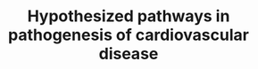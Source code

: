 ---
annotations:
- id: DOID:1287
  parent: cardiovascular system disease
  type: Disease Ontology
  value: cardiovascular system disease
- id: DOID:1936
  parent: cardiovascular system disease
  type: Disease Ontology
  value: atherosclerosis
- id: PW:0000013
  parent: disease pathway
  type: Pathway Ontology
  value: disease pathway
- id: DOID:3627
  parent: cardiovascular system disease
  type: Disease Ontology
  value: aortic aneurysm
- id: PW:0000022
  parent: disease pathway
  type: Pathway Ontology
  value: cardiomyopathy pathway
- id: DOID:4079
  parent: cardiovascular system disease
  type: Disease Ontology
  value: heart valve disease
- id: DOID:10763
  parent: cardiovascular system disease
  type: Disease Ontology
  value: hypertension
- id: DOID:0050700
  parent: cardiovascular system disease
  type: Disease Ontology
  value: cardiomyopathy
- id: PW:0000020
  parent: disease pathway
  type: Pathway Ontology
  value: cardiovascular system disease pathway
- id: CL:0002350
  parent: animal cell
  type: Cell Type Ontology
  value: endocardial cell
- id: DOID:13378
  type: Disease Ontology
  value: Kawasaki disease
authors:
- AARandCo
- Jmelius
- Khanspers
- AMTan
- Fehrhart
- Eweitz
- Egonw
citedin:
- link: PMC9015122
  title: Understanding signaling and metabolic paths using semantified and harmonized
    information about biological interactions (2022)
- link: PMC8868589
  title: Comprehensive Statistical and Bioinformatics Analysis in the Deciphering
    of Putative Mechanisms by Which Lipid-Associated GWAS Loci Contribute to Coronary
    Artery Disease (2022)
communities:
- Diseases
description: The pathways hypothesized to be involved in cardiovascular diseases begin
  with LTBPs and fibrillins activating a TGFBR complex. The complex can begin the
  canonical TGFB pathway involving SMAD proteins that target gene expression for proteins
  involved in endocardial and epicardial EMT, neural crest migration, ECM remodeling,
  cell differentiation, development and maintenance of cardiovascular structure and
  function. The non-canonical TGFB pathway involves the calcium-calneurin signaling
  pathway that also affects those functions. The TGFBR complex also activates SHCA
  and Tak1, which promote the function of a complex (ERK1/2, JNK1, and p38) to regulate
  the previously mentioned cell functions and influence the development of cardiovascular
  diseases. These diseases are additionally influenced by a signaling pathway involving
  the activation of TGFB ligands, receptors, activators, and effectors by ANG2/AT1/2R
  complex. This pathway is based on figure 1 from Doetschman et al.   Proteins on
  this pathway have targeted assays available via the [CPTAC Assay Portal](https://assays.cancer.gov/available_assays?wp_id=WP3668).
last-edited: 2025-03-11
ndex: 9f51ea2d-8b67-11eb-9e72-0ac135e8bacf
organisms:
- Homo sapiens
redirect_from:
- /index.php/Pathway:WP3668
- /instance/WP3668
- /instance/WP3668_r137979
revision: r137979
schema-jsonld:
- '@context': https://schema.org/
  '@id': https://wikipathways.github.io/pathways/WP3668.html
  '@type': Dataset
  creator:
    '@type': Organization
    name: WikiPathways
  description: The pathways hypothesized to be involved in cardiovascular diseases
    begin with LTBPs and fibrillins activating a TGFBR complex. The complex can begin
    the canonical TGFB pathway involving SMAD proteins that target gene expression
    for proteins involved in endocardial and epicardial EMT, neural crest migration,
    ECM remodeling, cell differentiation, development and maintenance of cardiovascular
    structure and function. The non-canonical TGFB pathway involves the calcium-calneurin
    signaling pathway that also affects those functions. The TGFBR complex also activates
    SHCA and Tak1, which promote the function of a complex (ERK1/2, JNK1, and p38)
    to regulate the previously mentioned cell functions and influence the development
    of cardiovascular diseases. These diseases are additionally influenced by a signaling
    pathway involving the activation of TGFB ligands, receptors, activators, and effectors
    by ANG2/AT1/2R complex. This pathway is based on figure 1 from Doetschman et al.   Proteins
    on this pathway have targeted assays available via the [CPTAC Assay Portal](https://assays.cancer.gov/available_assays?wp_id=WP3668).
  keywords:
  - AGTR1
  - ANG2
  - CTGF
  - ENG
  - FBN1
  - FBN2
  - FBN3
  - FLNA
  - LTBP1
  - LTBP2
  - MAPK1
  - MAPK14
  - MAPK3
  - MAPK8
  - NR2C2
  - POSTN
  - RUNX2
  - SERPINE1
  - SHC1
  - SMAD2
  - SMAD3
  - SMAD4
  - TGFBR1
  - TGFBR2
  - TGFBR3
  license: CC0
  name: Hypothesized pathways in pathogenesis of cardiovascular disease
seo: CreativeWork
title: Hypothesized pathways in pathogenesis of cardiovascular disease
wpid: WP3668
---